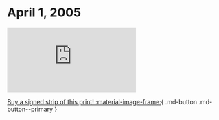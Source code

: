 # April 1, 2005

![](https://www.achewood.com/comic.php?date=04012005)

[Buy a signed strip of this print! :material-image-frame:](https://achewood-holiday-pop-up.myshopify.com/products/strip#04012005){ .md-button .md-button--primary }
